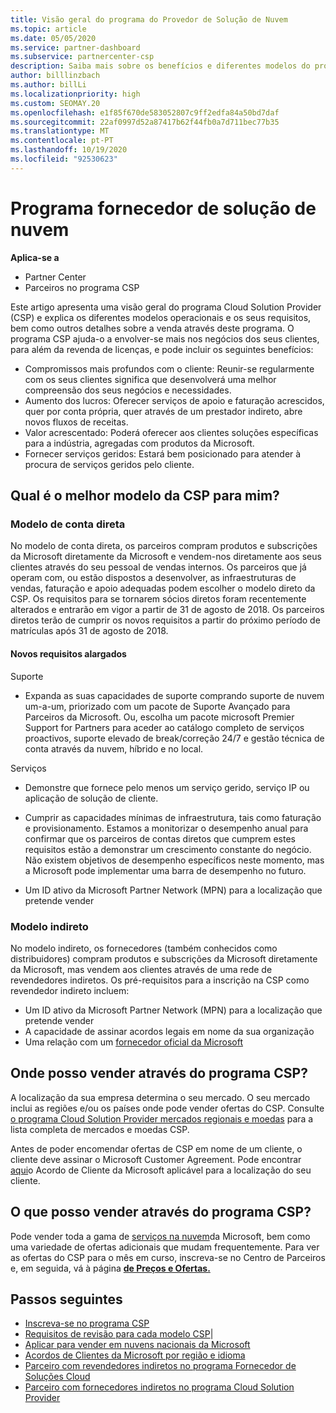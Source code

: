 ```yaml
---
title: Visão geral do programa do Provedor de Solução de Nuvem
ms.topic: article
ms.date: 05/05/2020
ms.service: partner-dashboard
ms.subservice: partnercenter-csp
description: Saiba mais sobre os benefícios e diferentes modelos do programa Cloud Solution Provider (CSP) para ajudar o seu negócio a crescer com novos clientes e novas experiências.
author: billlinzbach
ms.author: billLi
ms.localizationpriority: high
ms.custom: SEOMAY.20
ms.openlocfilehash: e1f85f670de583052807c9ff2edfa84a50bd7daf
ms.sourcegitcommit: 22af0997d52a87417b62f44fb0a7d711bec77b35
ms.translationtype: MT
ms.contentlocale: pt-PT
ms.lasthandoff: 10/19/2020
ms.locfileid: "92530623"
---
```

# <a name="cloud-solution-provider-program"></a>Programa fornecedor de solução de nuvem 

**Aplica-se a**

- Partner Center
- Parceiros no programa CSP

Este artigo apresenta uma visão geral do programa Cloud Solution Provider (CSP) e explica os diferentes modelos operacionais e os seus requisitos, bem como outros detalhes sobre a venda através deste programa.  O programa CSP ajuda-o a envolver-se mais nos negócios dos seus clientes, para além da revenda de licenças, e pode incluir os seguintes benefícios: 

- Compromissos mais profundos com o cliente: Reunir-se regularmente com os seus clientes significa que desenvolverá uma melhor compreensão dos seus negócios e necessidades.
- Aumento dos lucros: Oferecer serviços de apoio e faturação acrescidos, quer por conta própria, quer através de um prestador indireto, abre novos fluxos de receitas.  
- Valor acrescentado: Poderá oferecer aos clientes soluções específicas para a indústria, agregadas com produtos da Microsoft.
- Fornecer serviços geridos: Estará bem posicionado para atender à procura de serviços geridos pelo cliente. 

## <a name="which-csp-model-is-best-for-me"></a>Qual é o melhor modelo da CSP para mim?

### <a name="direct-bill-model"></a>Modelo de conta direta

 No modelo de conta direta, os parceiros compram produtos e subscrições da Microsoft diretamente da Microsoft e vendem-nos diretamente aos seus clientes através do seu pessoal de vendas internos. Os parceiros que já operam com, ou estão dispostos a desenvolver, as infraestruturas de vendas, faturação e apoio adequadas podem escolher o modelo direto da CSP. Os requisitos para se tornarem sócios diretos foram recentemente alterados e entrarão em vigor a partir de 31 de agosto de 2018. Os parceiros diretos terão de cumprir os novos requisitos a partir do próximo período de matrículas após 31 de agosto de 2018.

#### <a name="new-expanded-requirements"></a>Novos requisitos alargados

Suporte

- Expanda as suas capacidades de suporte comprando suporte de nuvem um-a-um, priorizado com um pacote de Suporte Avançado para Parceiros da Microsoft. Ou, escolha um pacote microsoft Premier Support for Partners para aceder ao catálogo completo de serviços proactivos, suporte elevado de break/correção 24/7 e gestão técnica de conta através da nuvem, híbrido e no local.

Serviços

- Demonstre que fornece pelo menos um serviço gerido, serviço IP ou aplicação de solução de cliente. 

- Cumprir as capacidades mínimas de infraestrutura, tais como faturação e provisionamento. Estamos a monitorizar o desempenho anual para confirmar que os parceiros de contas diretos que cumprem estes requisitos estão a demonstrar um crescimento constante do negócio. Não existem objetivos de desempenho específicos neste momento, mas a Microsoft pode implementar uma barra de desempenho no futuro.

- Um ID ativo da Microsoft Partner Network (MPN) para a localização que pretende vender

### <a name="indirect-model"></a>Modelo indireto

No modelo indireto, os fornecedores (também conhecidos como distribuidores) compram produtos e subscrições da Microsoft diretamente da Microsoft, mas vendem aos clientes através de uma rede de revendedores indiretos. Os pré-requisitos para a inscrição na CSP como revendedor indireto incluem:

- Um ID ativo da Microsoft Partner Network (MPN) para a localização que pretende vender
- A capacidade de assinar acordos legais em nome da sua organização
- Uma relação com um [fornecedor oficial da Microsoft](https://partnercenter.microsoft.com/partner/find-a-provider)

## <a name="where-can-i-sell-through-the-csp-program"></a>Onde posso vender através do programa CSP?

A localização da sua empresa determina o seu mercado. O seu mercado inclui as regiões e/ou os países onde pode vender ofertas do CSP. Consulte [o programa Cloud Solution Provider mercados regionais e moedas](regional-authorization-overview.md) para a lista completa de mercados e moedas CSP.

Antes de poder encomendar ofertas de CSP em nome de um cliente, o cliente deve assinar o Microsoft Customer Agreement. Pode encontrar [aqui](agreements.md)o Acordo de Cliente da Microsoft aplicável para a localização do seu cliente.  

## <a name="what-can-i-sell-through-the-csp-program"></a>O que posso vender através do programa CSP?

Pode vender toda a gama de [serviços na nuvem](https://partner.microsoft.com/cloud-solution-provider/products-and-services)da Microsoft, bem como uma variedade de ofertas adicionais que mudam frequentemente. Para ver as ofertas do CSP para o mês em curso, inscreva-se no Centro de Parceiros e, em seguida, vá à página [**de Preços e Ofertas.**](https://partnercenter.microsoft.com/pcv/sales)

## <a name="next-steps"></a>Passos seguintes

- [Inscreva-se no programa CSP](enrolling-in-the-csp-program.md)
- [Requisitos de revisão para cada modelo CSP](https://partnercenter.microsoft.com/partner/cloud-solution-provider)|
- [Aplicar para vender em nuvens nacionais da Microsoft](csp-national-clouds-overview.md)
- [Acordos de Clientes da Microsoft por região e idioma](agreements.md)
- [Parceiro com revendedores indiretos no programa Fornecedor de Soluções Cloud](indirect-provider-tasks-in-partner-center.md)
- [Parceiro com fornecedores indiretos no programa Cloud Solution Provider](indirect-reseller-tasks-in-partner-center.md)
